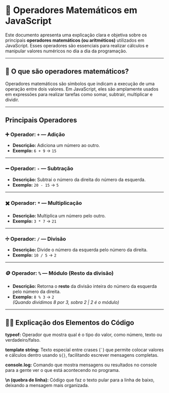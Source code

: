# 🧮 Operadores Matemáticos em JavaScript

Este documento apresenta uma explicação clara e objetiva sobre os principais **operadores matemáticos (ou aritméticos)** utilizados em JavaScript. Esses operadores são essenciais para realizar cálculos e manipular valores numéricos no dia a dia da programação.

---

## 📌 O que são operadores matemáticos?

Operadores matemáticos são símbolos que indicam a execução de uma operação entre dois valores. Em JavaScript, eles são amplamente usados em expressões para realizar tarefas como somar, subtrair, multiplicar e dividir.

---

## **Principais Operadores**

### ➕ Operador: `+` — Adição

*   **Descrição:** Adiciona um número ao outro.
*   **Exemplo:** `6 + 9` → `15`

---

### ➖ Operador: `-` — Subtração

*   **Descrição:** Subtrai o número da direita do número da esquerda.
*   **Exemplo:** `20 - 15` → `5`

---

### ✖️ Operador: `*` — Multiplicação

*   **Descrição:** Multiplica um número pelo outro.
*   **Exemplo:** `3 * 7` → `21`

---

### ➗ Operador: `/` — Divisão

*   **Descrição:** Divide o número da esquerda pelo número da direita.
*   **Exemplo:** `10 / 5` → `2`

---

### 🪙 Operador: `%` — Módulo (Resto da divisão)

*   **Descrição:** Retorna o **resto** da divisão inteira do número da esquerda pelo número da direita.
*   **Exemplo:** `8 % 3` → `2`  
    _(Quando dividimos 8 por 3, sobra 2 | 2 é o módulo)_

---

## **🧑‍💻 Explicação dos Elementos do Código**

**typeof:** Operador que mostra qual é o tipo do valor, como número, texto ou verdadeiro/falso.

**template string:** Texto especial entre crases (`` ` ``) que permite colocar valores e cálculos dentro usando `${}`, facilitando escrever mensagens completas.

**console.log:** Comando que mostra mensagens ou resultados no console para a gente ver o que está acontecendo no programa.

**\\n (quebra de linha):** Código que faz o texto pular para a linha de baixo, deixando a mensagem mais organizada.